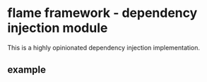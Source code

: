 # flame framework - dependency injection module

This is a highly opinionated dependency injection implementation.

## example
```

```





